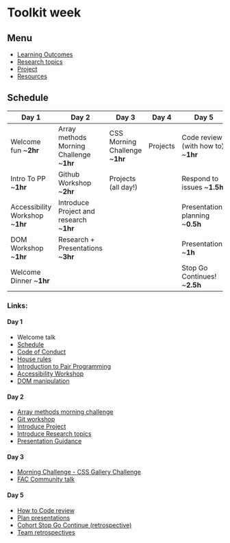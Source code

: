 # Toolkit week

## Menu

- [Learning Outcomes](./learning-outcomes.md)
- [Research topics](./research-afternoon.md)
- [Project](./project.md)
- [Resources](./resources.md)

## Schedule

| Day 1                           | Day 2                                    | Day 3                          | Day 4    | Day 5                              |
| ------------------------------- | ---------------------------------------- | ------------------------------ | -------- | ---------------------------------- |
| Welcome fun ~**2hr**            | Array methods Morning Challenge ~**1hr** | CSS Morning Challenge ~**1hr** | Projects | Code review (with how to) ~**1hr** |
| Intro To PP ~**1hr**            | Github Workshop ~**2hr**                 | Projects (all day!)            |          | Respond to issues ~**1.5h**        |
| Accessibility Workshop ~**1hr** | Introduce Project and research ~**1hr**  |                                |          | Presentation planning ~**0.5h**    |
| DOM Workshop ~**1hr**           | Research + Presentations ~**3hr**        |                                |          | Presentations ~**1h**              |
| Welcome Dinner ~**1hr**         |                                          |                                |          | Stop Go Continues! ~**2.5h**       |

### Links:

#### Day 1

- Welcome talk
- [Schedule](../)
- [Code of Conduct](../../code-of-conduct.md)
- [House rules](../general/house-rules.md)
- [Introduction to Pair Programming](https://github.com/foundersandcoders/master-reference/blob/master/coursebook/week-1/pair-programming.md)
- [Accessibility Workshop](https://github.com/foundersandcoders/web-accessibility/)
- [DOM manipulation](https://github.com/foundersandcoders/DOM-manipulation-Challenge)

#### Day 2

- [Array methods morning challenge](https://github.com/facn5/array-methods)
- [Git workshop](https://github.com/foundersandcoders/git-workflow-workshop-for-two)
- [Introduce Project](./project.md)
- [Introduce Research topics](./research-afternoon.md)
- [Presentation Guidance](./presentation-guidance.md)

#### Day 3

- [Morning Challenge - CSS Gallery Challenge](https://github.com/foundersandcoders/css-gallery-challenge)
- [FAC Community talk](https://docs.google.com/presentation/d/1p-45WEiZ6QHacF9L-Xt1JwEpUrwgxHvLlgL5F-sw9os/edit?usp=sharing)

#### Day 5

- [How to Code review](./codereviewintro.md)
- [Plan presentations](../general/weekly-projects.md#project-presentation)
- [Cohort Stop Go Continue (retrospective)](../general/retrospectives.md#cohort-retrospective)
- [Team retrospectives](../general/retrospectives.md#team-retrospectives)
